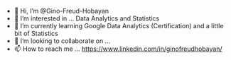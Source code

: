 - 👋 Hi, I’m @Gino-Freud-Hobayan
- 👀 I’m interested in ... Data Analytics and Statistics
- 🌱 I’m currently learning Google Data Analytics (Certification) and a little bit of Statistics
- 💞️ I’m looking to collaborate on ...
- 📫 How to reach me ... https://www.linkedin.com/in/ginofreudhobayan/



<!---
Gino-Freud-Hobayan/Gino-Freud-Hobayan is a ✨ special ✨ repository because its `README.md` (this file) appears on your GitHub profile.
You can click the Preview link to take a look at your changes.
--->
